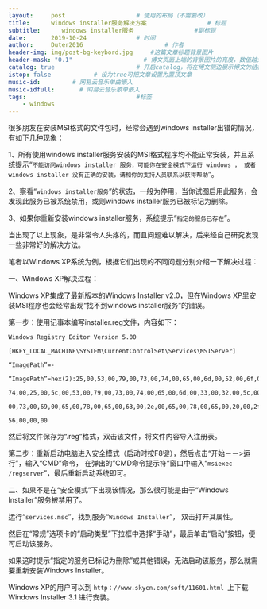 ```yaml
---
layout:     post   				    # 使用的布局（不需要改）
title:      windows installer服务解决方案 				# 标题 
subtitle:      windows installer服务                 #副标题
date:       2019-10-24				# 时间
author:     Duter2016 						# 作者
header-img: img/post-bg-keybord.jpg 	#这篇文章标题背景图片
header-mask: "0.1"                    # 博文页面上端的背景图片的亮度，数值越大越黑暗
catalog: true 						# 开启catalog，将在博文侧边展示博文的结构
istop: false            # 设为true可把文章设置为置顶文章
music-id:         # 网易云音乐单曲嵌入
music-idfull:       # 网易云音乐歌单嵌入
tags:								#标签
    - windows
---
```


很多朋友在安装MSI格式的文件包时，经常会遇到windows installer出错的情况，有如下几种现象：

1、所有使用windows installer服务安装的MSI格式程序均不能正常安装，并且系统提示“`不能访问windows installer 服务，可能你在安全模式下运行 windows ，
或者windows installer 没有正确的安装，请和你的支持人员联系以获得帮助`”。

2、察看“`windows installer服务`”的状态，一般为停用，当你试图启用此服务，会发现此服务已被系统禁用，或则windows installer服务已被标记为删除。

3、如果你重新安装windows installer服务，系统提示“`指定的服务已存在`”。

当出现了以上现象，是非常令人头疼的，而且问题难以解决，后来经自己研究发现一些非常好的解决方法。

笔者以Windows XP系统为例，根据它们出现的不同问题分别介绍一下解决过程：

一、Windows XP解决过程：

Windows XP集成了最新版本的Windows Installer v2.0，但在Windows XP里安装MSI程序也会经常出现“找不到windows installer服务”的错误。

第一步：使用记事本编写installer.reg文件，内容如下：

```
Windows Registry Editor Version 5.00

[HKEY_LOCAL_MACHINE\SYSTEM\CurrentControlSet\Services\MSIServer]

“ImagePath”=-

“ImagePath”=hex(2):25,00,53,00,79,00,73,00,74,00,65,00,6d,00,52,00,6f,00,6f,00,\

74,00,25,00,5c,00,53,00,79,00,73,00,74,00,65,00,6d,00,33,00,32,00,5c,00,6d,\

00,73,00,69,00,65,00,78,00,65,00,63,00,2e,00,65,00,78,00,65,00,20,00,2f,00,\

56,00,00,00
```

然后将文件保存为“.reg”格式，双击该文件，将文件内容导入注册表。

第二步：重新启动电脑进入安全模式（启动时按F8键），然后点击“开始－－>运行”，输入“CMD”命令，
在弹出的”CMD命令提示符“窗口中输入“`msiexec /regserver`”，最后重新启动系统即可。

二、如果不是在“安全模式”下出现该情况，那么很可能是由于“Windows Installer”服务被禁用了。

运行“`services.msc`”，找到服务“`Windows Installer`”，
双击打开其属性。

然后在“常规”选项卡的“启动类型”下拉框中选择“手动”，最后单击“启动”按钮，便可启动该服务。

如果这时提示“指定的服务已标记为删除”或其他错误，无法启动该服务，那么就需要重新安装Windows Installer。

Windows XP的用户可以到 `http：//www.skycn.com/soft/11601.html `上下载Windows Installer 3.1 进行安装。
